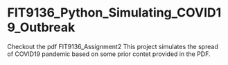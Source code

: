 # FIT9136_Python_Simulating_COVID19_Outbreak

Checkout the pdf FIT9136_Assignment2
This project simulates the spread of COVID19 pandemic based on some prior contet provided in the PDF.
